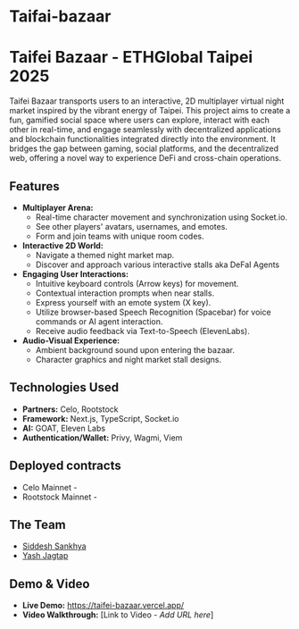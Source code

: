 # Taifai-bazaar
# Taifei Bazaar - ETHGlobal Taipei 2025

Taifei Bazaar transports users to an interactive, 2D multiplayer virtual night market inspired by the vibrant energy of Taipei. This project aims to create a fun, gamified social space where users can explore, interact with each other in real-time, and engage seamlessly with decentralized applications and blockchain functionalities integrated directly into the environment. It bridges the gap between gaming, social platforms, and the decentralized web, offering a novel way to experience DeFi and cross-chain operations.

## Features

*   **Multiplayer Arena:**
    *   Real-time character movement and synchronization using Socket.io.
    *   See other players' avatars, usernames, and emotes.
    *   Form and join teams with unique room codes.
*   **Interactive 2D World:**
    *   Navigate a themed night market map.
    *   Discover and approach various interactive stalls aka DeFaI Agents
*   **Engaging User Interactions:**
    *   Intuitive keyboard controls (Arrow keys) for movement.
    *   Contextual interaction prompts when near stalls.
    *   Express yourself with an emote system (X key).
    *   Utilize browser-based Speech Recognition (Spacebar) for voice commands or AI agent interaction.
    *   Receive audio feedback via Text-to-Speech (ElevenLabs).
*   **Audio-Visual Experience:**
    *   Ambient background sound upon entering the bazaar.
    *   Character graphics and night market stall designs.

## Technologies Used

*   **Partners:** Celo, Rootstock
*   **Framework:** Next.js, TypeScript, Socket.io
*   **AI:** GOAT, Eleven Labs
*   **Authentication/Wallet:** Privy, Wagmi, Viem

## Deployed contracts

- Celo Mainnet - 
- Rootstock Mainnet - 

## The Team

- [Siddesh Sankhya](https://x.com/0xSiddesh)
- [Yash Jagtap](https://x.com/0x_yasshhh_)

## Demo & Video

*   **Live Demo:** https://taifei-bazaar.vercel.app/
*   **Video Walkthrough:** [Link to Video - *Add URL here*]
